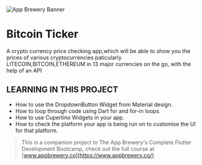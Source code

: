 ![App Brewery Banner](https://github.com/londonappbrewery/Images/blob/master/AppBreweryBanner.png)


# Bitcoin Ticker
A crypto currency price checking app,which will be able to show you the prices of various cryptocurrencies paticularly LITECOIN,BITCOIN,ETHEREUM in 13 major currencies on the go, with the help of an API 

##  LEARNING IN THIS PROJECT
- How to use the DropdownButton Widget from Material design.
- How to loop through code using Dart for and for-in loops.
- How to use Cupertino Widgets in your app.
- How to check the platform your app is being run on to customise the UI for that platform.

>This is a companion project to The App Brewery's Complete Flutter Development Bootcamp, check out the full course at [www.appbrewery.co](https://www.appbrewery.co/)

